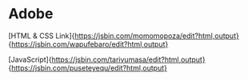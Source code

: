 # Adobe
[HTML & CSS Link]{https://jsbin.com/momomopoza/edit?html,output} {https://jsbin.com/wapufebaro/edit?html,output}

[JavaScript]{https://jsbin.com/tarivumasa/edit?html,output}  {https://jsbin.com/puseteyequ/edit?html,output}
